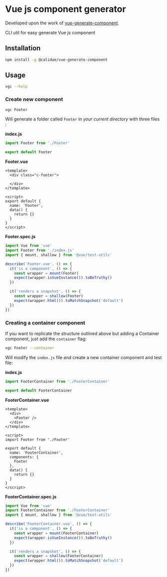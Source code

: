 # Vue js component generator

Developed upon the work of [vue-generate-component](https://github.com/NetanelBasal/vue-generate-component).

CLI util for easy generate Vue js component

## Installation
```bash
npm install -g @calidae/vue-generate-component
```

## Usage

```bash
vgc --help
```

### Create new component
```bash
vgc Footer
```
Will generate a folder called `Footer` in *your current directory* with three files :


**index.js**
```js
import Footer from './Footer'

export default Footer
```



**Footer.vue**
```vue
<template>
  <div class="c-footer">

  </div>
</template>

<script>
export default {
  name: 'Footer',
  data() {
    return {}
  }
}
</script>
```


**Footer.spec.js**
```javascript
import Vue from 'vue'
import Footer from './index.js'
import { mount, shallow } from '@vue/test-utils'

describe('Footer.vue', () => {
  it('is a component', () => {
    const wrapper = mount(Footer)
    expect(wrapper.isVueInstance()).toBeTruthy()
  })

  it('renders a snapshot', () => {
    const wrapper = shallow(Footer)
    expect(wrapper.html()).toMatchSnapshot('default')
  })
})
```


### Creating a container component
If you want to replicate the structure outlined above but adding a Container
component, just add the `container` flag:

```bash
vgc Footer --container
```

Will modify the `index.js` file and create a new container component and test file:

**index.js**
```js
import FooterContainer from './FooterContainer'

export default FooterContainer
```

**FooterContainer.vue**
```vue
<template>
  <div>
    <Footer />
  </div>
</template>

<script>
import Footer from './Footer'

export default {
  name: 'FooterContainer',
  components: {
    Footer
  },
  data() {
    return {}
  }
}
</script>
```


**FooterContainer.spec.js**
```javascript
import Vue from 'vue'
import FooterContainer from './FooterContainer'
import { mount, shallow } from '@vue/test-utils'

describe('FooterContainer.vue', () => {
  it('is a component', () => {
    const wrapper = mount(FooterContainer)
    expect(wrapper.isVueInstance()).toBeTruthy()
  })

  it('renders a snapshot', () => {
    const wrapper = shallow(FooterContainer)
    expect(wrapper.html()).toMatchSnapshot('default')
  })
})
```